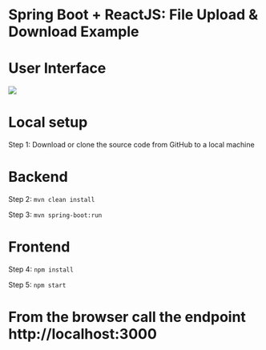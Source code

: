 # Spring Boot + ReactJS: File Upload & Download Example

# User Interface

<img src="https://blogger.googleusercontent.com/img/b/R29vZ2xl/AVvXsEiWlsbQT56w0D81GEyrpleSSW4rwWJ-BiUBW9qYzPGCKAhGqrGQSqbY9MG7JUCTFggsLf7Xn30gUvYB07Rr7HJW9T80yP_6Ybck2ILPHRcTtEfXMIA-kYVjZyUhuWokjdeynr8EW7lxELQwvWMb-dN-W5VbOfheXBX9yqqR6u2M3k8bGe5NfcR5wYIT5g/s951/Screenshot%20from%202022-06-17%2009-41-21.png">

# Local setup

Step 1: Download or clone the source code from GitHub to a local machine

# Backend

Step 2:  ```mvn clean install```

Step 3:  ```mvn spring-boot:run```

# Frontend

Step 4:  ```npm install```

Step 5:  ```npm start```

# From the browser call the endpoint http://localhost:3000
